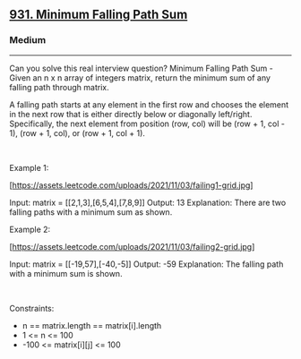 <h2><a href="https://leetcode.com/problems/minimum-falling-path-sum/">931. Minimum Falling Path Sum</a></h2><h3>Medium</h3><hr>Can you solve this real interview question? Minimum Falling Path Sum - Given an n x n array of integers matrix, return the minimum sum of any falling path through matrix.

A falling path starts at any element in the first row and chooses the element in the next row that is either directly below or diagonally left/right. Specifically, the next element from position (row, col) will be (row + 1, col - 1), (row + 1, col), or (row + 1, col + 1).

 

Example 1:

[https://assets.leetcode.com/uploads/2021/11/03/failing1-grid.jpg]


Input: matrix = [[2,1,3],[6,5,4],[7,8,9]]
Output: 13
Explanation: There are two falling paths with a minimum sum as shown.


Example 2:

[https://assets.leetcode.com/uploads/2021/11/03/failing2-grid.jpg]


Input: matrix = [[-19,57],[-40,-5]]
Output: -59
Explanation: The falling path with a minimum sum is shown.


 

Constraints:

 * n == matrix.length == matrix[i].length
 * 1 <= n <= 100
 * -100 <= matrix[i][j] <= 100